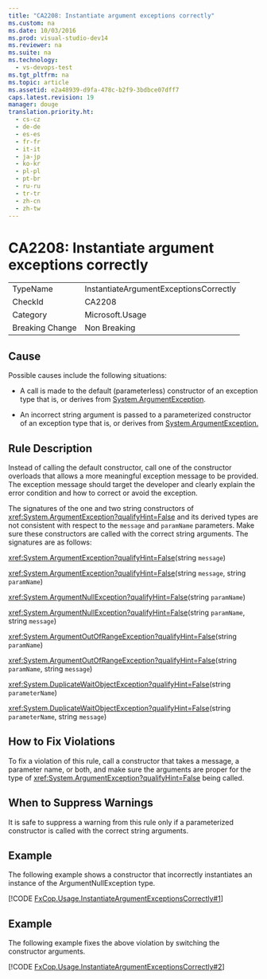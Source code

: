 ```yaml
---
title: "CA2208: Instantiate argument exceptions correctly"
ms.custom: na
ms.date: 10/03/2016
ms.prod: visual-studio-dev14
ms.reviewer: na
ms.suite: na
ms.technology: 
  - vs-devops-test
ms.tgt_pltfrm: na
ms.topic: article
ms.assetid: e2a48939-d9fa-478c-b2f9-3bdbce07dff7
caps.latest.revision: 19
manager: douge
translation.priority.ht: 
  - cs-cz
  - de-de
  - es-es
  - fr-fr
  - it-it
  - ja-jp
  - ko-kr
  - pl-pl
  - pt-br
  - ru-ru
  - tr-tr
  - zh-cn
  - zh-tw
---
```

# CA2208: Instantiate argument exceptions correctly
|||  
|-|-|  
|TypeName|InstantiateArgumentExceptionsCorrectly|  
|CheckId|CA2208|  
|Category|Microsoft.Usage|  
|Breaking Change|Non Breaking|  
  
## Cause  
 Possible causes include the following situations:  
  
-   A call is made to the default (parameterless) constructor of an exception type that is, or derives from [System.ArgumentException](assetId:///System.ArgumentException?qualifyHint=True&autoUpgrade=True).  
  
-   An incorrect string argument is passed to a parameterized constructor of an exception type that is, or derives from [System.ArgumentException.](assetId:///System.ArgumentException.?qualifyHint=True&autoUpgrade=True)  
  
## Rule Description  
 Instead of calling the default constructor, call one of the constructor overloads that allows a more meaningful exception message to be provided. The exception message should target the developer and clearly explain the error condition and how to correct or avoid the exception.  
  
 The signatures of the one and two string constructors of <xref:System.ArgumentException?qualifyHint=False> and its derived types are not consistent with respect to the `message` and `paramName` parameters. Make sure these constructors are called with the correct string arguments. The signatures are as follows:  
  
 <xref:System.ArgumentException?qualifyHint=False>(string `message`)  
  
 <xref:System.ArgumentException?qualifyHint=False>(string `message`, string `paramName`)  
  
 <xref:System.ArgumentNullException?qualifyHint=False>(string `paramName`)  
  
 <xref:System.ArgumentNullException?qualifyHint=False>(string `paramName`, string `message`)  
  
 <xref:System.ArgumentOutOfRangeException?qualifyHint=False>(string `paramName`)  
  
 <xref:System.ArgumentOutOfRangeException?qualifyHint=False>(string `paramName`, string `message`)  
  
 <xref:System.DuplicateWaitObjectException?qualifyHint=False>(string `parameterName`)  
  
 <xref:System.DuplicateWaitObjectException?qualifyHint=False>(string `parameterName`, string `message`)  
  
## How to Fix Violations  
 To fix a violation of this rule, call a constructor that takes a message, a parameter name, or both, and make sure the arguments are proper for the type of <xref:System.ArgumentException?qualifyHint=False> being called.  
  
## When to Suppress Warnings  
 It is safe to suppress a warning from this rule only if a parameterized constructor is called with the correct string arguments.  
  
## Example  
 The following example shows a constructor that incorrectly instantiates an instance of the ArgumentNullException type.  
  
 [!CODE [FxCop.Usage.InstantiateArgumentExceptionsCorrectly#1](../CodeSnippet/VS_Snippets_CodeAnalysis/FxCop.Usage.InstantiateArgumentExceptionsCorrectly#1)]  
  
## Example  
 The following example fixes the above violation by switching the constructor arguments.  
  
 [!CODE [FxCop.Usage.InstantiateArgumentExceptionsCorrectly#2](../CodeSnippet/VS_Snippets_CodeAnalysis/FxCop.Usage.InstantiateArgumentExceptionsCorrectly#2)]